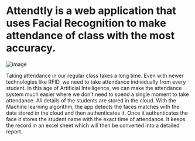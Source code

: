 # Attendtly is a web application that uses Facial Recognition to make attendance of class with the most accuracy.
![image](https://user-images.githubusercontent.com/83354426/152663507-7ca16fd8-0b3b-46c5-953c-3c8e54d00530.png)

Taking attendance in our regular class takes a long time. Even with newer technologies like RFID, we need to take attendance individually from every student. In this age of Artificial Intelligence, we can make the attendance system much easier where we don't need to spend a single moment to take attendance.
All details of the students are stored in the cloud. With the Machine learning algorithm, the app detects the faces matches with the data stored in the cloud and then authenticates it.
Once it authenticates the face it stores the student name with the exact time of attendance. It keeps the record in an excel sheet which will then be converted into a detailed report.

